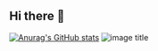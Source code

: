 ## Hi there 👋

[![Anurag's GitHub stats](https://github-readme-stats.vercel.app/api?username=abdulrahman-riyad&show_icons=true&theme=synthwave)](https://github.com/abdulrahman-riyad/github-readme-stats)
![image title](https://rushter.com/counter.svg)
